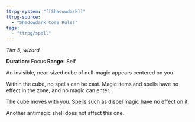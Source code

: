 ```yaml
---
ttrpg-system: "[[Shadowdark]]"
ttrpg-source: 
  - "Shadowdark Core Rules"
tags:
  - "ttrpg/spell"
---
```

*Tier 5, wizard*

**Duration:** Focus
**Range:** Self

An invisible, near-sized cube of null-magic appears centered on you.

Within the cube, no spells can be cast. Magic items and spells have no effect in the zone, and no magic can enter.

The cube moves with you. Spells such as dispel magic have no effect on it.

Another antimagic shell does not affect this one.

